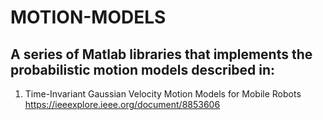 # MOTION-MODELS
## A series of Matlab libraries that implements the probabilistic motion models described in:

1. Time-Invariant Gaussian Velocity Motion Models for Mobile Robots
https://ieeexplore.ieee.org/document/8853606
